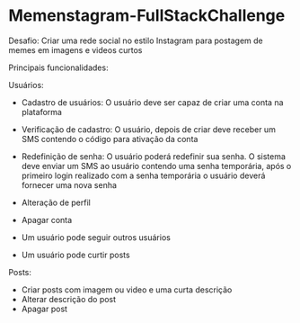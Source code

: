 # Memenstagram-FullStackChallenge

Desafio: Criar uma rede social no estilo Instagram para postagem de memes em imagens e videos curtos

Principais funcionalidades:

  Usuários:

 - Cadastro de usuários: O usuário deve ser capaz de criar uma conta na plataforma

- Verificação de cadastro: O usuário, depois de criar deve receber um SMS contendo o código para ativação da conta

- Redefinição de senha: O usuário poderá redefinir sua senha. O sistema deve enviar um SMS ao usuário contendo uma senha temporária, após o primeiro login realizado com a senha temporária o usuário deverá fornecer uma nova senha





 - Alteração de perfil
 - Apagar conta
 - Um usuário pode seguir outros usuários
 - Um usuário pode curtir posts
 
 Posts:
 - Criar posts com imagem ou video e uma curta descrição
 - Alterar descrição do post
 - Apagar post
 
 
